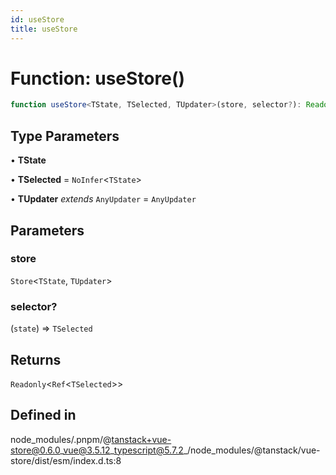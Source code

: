 ```yaml
---
id: useStore
title: useStore
---
```


# Function: useStore()

```ts
function useStore<TState, TSelected, TUpdater>(store, selector?): Readonly<Ref<TSelected>>
```

## Type Parameters

• **TState**

• **TSelected** = `NoInfer`\<`TState`\>

• **TUpdater** *extends* `AnyUpdater` = `AnyUpdater`

## Parameters

### store

`Store`\<`TState`, `TUpdater`\>

### selector?

(`state`) => `TSelected`

## Returns

`Readonly`\<`Ref`\<`TSelected`\>\>

## Defined in

node\_modules/.pnpm/@tanstack+vue-store@0.6.0\_vue@3.5.12\_typescript@5.7.2\_/node\_modules/@tanstack/vue-store/dist/esm/index.d.ts:8
